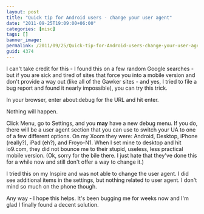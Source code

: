 ```yaml
---
layout: post
title: "Quick tip for Android users - change your user agent"
date: "2011-09-25T19:09:00+06:00"
categories: [misc]
tags: []
banner_image: 
permalink: /2011/09/25/Quick-tip-for-Android-users-change-your-user-agent
guid: 4374
---
```


I can't take credit for this - I found this on a few random Google searches - but if you are sick and tired of sites that force you into a mobile version and don't provide a way out (like all of the Gawker sites - and yes, I tried to file a bug report and found it nearly impossible), you can try this trick.

In your browser, enter about:debug for the URL and hit enter. 

Nothing will happen.

Click Menu, go to Settings, and you <b>may</b> have a new debug menu. If you do, there will be a user agent section that you can use to switch your UA to one of a few different options. On my Xoom they were: Android, Desktop, iPhone (really?), iPad (eh?), and Froyo-N1. When I set mine to desktop and hit io9.com, they did not bounce me to their stupid, useless, less practical mobile version. (Ok, sorry for the bile there. I just hate that they've done this for a while now and still don't offer a way to change it.)

I tried this on my Inspire and was not able to change the user agent. I did see additional items in the settings, but nothing related to user agent. I don't mind so much on the phone though.

Any way - I hope this helps. It's been bugging me for weeks now and I'm glad I finally found a decent solution.